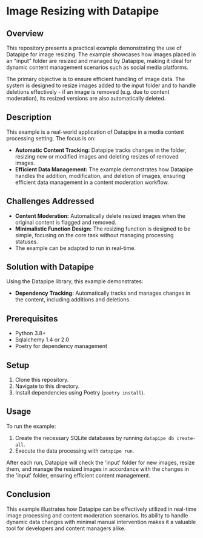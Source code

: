 # Image Resizing with Datapipe

## Overview

This repository presents a practical example demonstrating the use of Datapipe
for image resizing. The example showcases how images placed in an "input" folder
are resized and managed by Datapipe, making it ideal for dynamic content
management scenarios such as social media platforms.

The primary objective is to ensure efficient handling of image data. The system
is designed to resize images added to the input folder and to handle deletions
effectively - if an image is removed (e.g. due to content moderation), its
resized versions are also automatically deleted.

## Description

This example is a real-world application of Datapipe in a media content
processing setting. The focus is on:

- **Automatic Content Tracking:** Datapipe tracks changes in the folder,
  resizing new or modified images and deleting resizes of removed images.
- **Efficient Data Management:** The example demonstrates how Datapipe handles
  the addition, modification, and deletion of images, ensuring efficient data
  management in a content moderation workflow.

## Challenges Addressed

- **Content Moderation:** Automatically delete resized images when the original
  content is flagged and removed.
- **Minimalistic Function Design:** The resizing function is designed to be
  simple, focusing on the core task without managing processing statuses.
- The example can be adapted to run in real-time.

## Solution with Datapipe

Using the Datapipe library, this example demonstrates:

- **Dependency Tracking:** Automatically tracks and manages changes in the
  content, including additions and deletions.

## Prerequisites

- Python 3.8+
- Sqlalchemy 1.4 or 2.0
- Poetry for dependency management

## Setup

1. Clone this repository.
2. Navigate to this directory.
3. Install dependencies using Poetry (`poetry install`).

## Usage

To run the example:

1. Create the necessary SQLite databases by running `datapipe db create-all`.
2. Execute the data processing with `datapipe run`.

After each run, Datapipe will check the 'input' folder for new images, resize
them, and manage the resized images in accordance with the changes in the
'input' folder, ensuring efficient content management.

## Conclusion

This example illustrates how Datapipe can be effectively utilized in real-time
image processing and content moderation scenarios. Its ability to handle dynamic
data changes with minimal manual intervention makes it a valuable tool for
developers and content managers alike.
